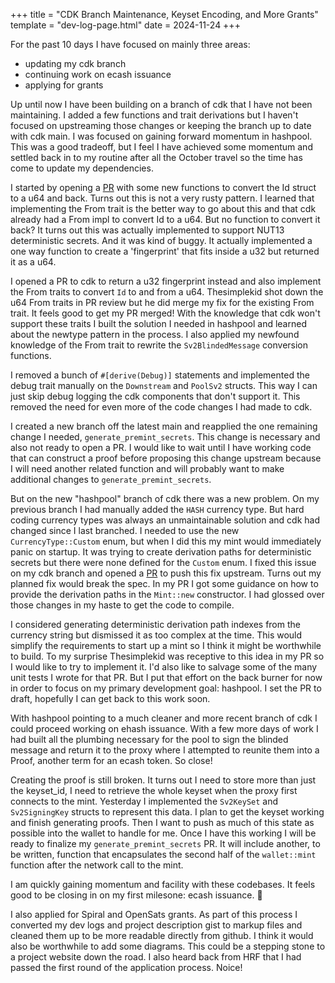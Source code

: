 +++
title = "CDK Branch Maintenance, Keyset Encoding, and More Grants"
template = "dev-log-page.html"
date = 2024-11-24
+++

For the past 10 days I have focused on mainly three areas:
- updating my cdk branch
- continuing work on ecash issuance
- applying for grants

Up until now I have been building on a branch of cdk that I have not been maintaining. I added a few functions and trait derivations but I haven't focused on upstreaming those changes or keeping the branch up to date with cdk main. I was focused on gaining forward momentum in hashpool. This was a good tradeoff, but I feel I have achieved some momentum and settled back in to my routine after all the October travel so the time has come to update my dependencies.

I started by opening a [PR](https://github.com/cashubtc/cdk/pull/452) with some new functions to convert the Id struct to a u64 and back. Turns out this is not a very rusty pattern. I learned that implementing the From trait is the better way to go about this and that cdk already had a From impl to convert Id to a u64. But no function to convert it back? It turns out this was actually implemented to support NUT13 deterministic secrets. And it was kind of buggy. It actually implemented a one way function to create a 'fingerprint' that fits inside a u32 but returned it as a u64.

I opened a PR to cdk to return a u32 fingerprint instead and also implement the From traits to convert `Id` to and from a u64. Thesimplekid shot down the u64 From traits in PR review but he did merge my fix for the existing From trait. It feels good to get my PR merged! With the knowledge that cdk won't support these traits I built the solution I needed in hashpool and learned about the newtype pattern in the process. I also applied my newfound knowledge of the From trait to rewrite the `Sv2BlindedMessage` conversion functions.

I removed a bunch of `#[derive(Debug)]` statements and implemented the debug trait manually on the `Downstream` and `PoolSv2` structs. This way I can just skip debug logging the cdk components that don't support it. This removed the need for even more of the code changes I had made to cdk.

I created a new branch off the latest main and reapplied the one remaining change I needed, `generate_premint_secrets`. This change is necessary and also not ready to open a PR. I would like to wait until I have working code that can construct a proof before proposing this change upstream because I will need another related function and will probably want to make additional changes to `generate_premint_secrets`.

But on the new "hashpool" branch of cdk there was a new problem. On my previous branch I had manually added the `HASH` currency type. But hard coding currency types was always an unmaintainable solution and cdk had changed since I last branched. I needed to use the new `CurrencyType::Custom` enum, but when I did this my mint would immediately panic on startup. It was trying to create derivation paths for deterministic secrets but there were none defined for the `Custom` enum. I fixed this issue on my cdk branch and opened a [PR](https://github.com/cashubtc/cdk/pull/464) to push this fix upstream. Turns out my planned fix would break the spec. In my PR I got some guidance on how to provide the derivation paths in the `Mint::new` constructor. I had glossed over those changes in my haste to get the code to compile.

I considered generating deterministic derivation path indexes from the currency string but dismissed it as too complex at the time. This would simplify the requirements to start up a mint so I think it might be worthwhile to build. To my surprise Thesimplekid was receptive to this idea in my PR so I would like to try to implement it. I'd also like to salvage some of the many unit tests I wrote for that PR. But I put that effort on the back burner for now in order to focus on my primary development goal: hashpool. I set the PR to draft, hopefully I can get back to this work soon.

With hashpool pointing to a much cleaner and more recent branch of cdk I could proceed working on ehash issuance. With a few more days of work I had built all the plumbing necessary for the pool to sign the blinded message and return it to the proxy where I attempted to reunite them into a Proof, another term for an ecash token. So close!

Creating the proof is still broken. It turns out I need to store more than just the keyset_id, I need to retrieve the whole keyset when the proxy first connects to the mint. Yesterday I implemented the `Sv2KeySet` and `Sv2SigningKey` structs to represent this data. I plan to get the keyset working and finish generating proofs. Then I want to push as much of this state as possible into the wallet to handle for me. Once I have this working I will be ready to finalize my `generate_premint_secrets` PR. It will include another, to be written, function that encapsulates the second half of the `wallet::mint` function after the network call to the mint.

I am quickly gaining momentum and facility with these codebases. It feels good to be closing in on my first milesone: ecash issuance. 🤙

I also applied for Spiral and OpenSats grants. As part of this process I converted my dev logs and project description gist to markup files and cleaned them up to be more readable directly from github. I think it would also be worthwhile to add some diagrams. This could be a stepping stone to a project website down the road. I also heard back from HRF that I had passed the first round of the application process. Noice!
